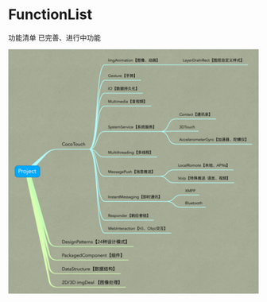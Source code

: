 # FunctionList
功能清单 已完善、进行中功能


![Image text](https://raw.githubusercontent.com/iOSFeaturesIndexTeam/FunctionList/master/img-folder/readProject.png)
